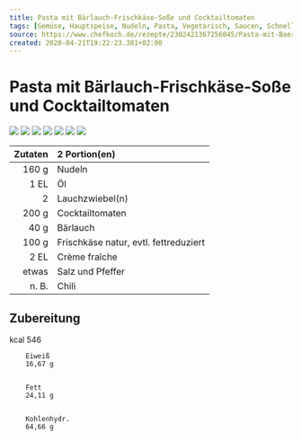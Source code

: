 ```yaml
---
title: Pasta mit Bärlauch-Frischkäse-Soße und Cocktailtomaten
tags: [Gemüse, Hauptspeise, Nudeln, Pasta, Vegetarisch, Saucen, Schnell, einfach, Frühling, gekocht, Gluten, Lactose]
source: https://www.chefkoch.de/rezepte/2302421367256045/Pasta-mit-Baerlauch-Frischkaese-Sosse-und-Cocktailtomaten.html
created: 2020-04-21T19:22:23.381+02:00
---
```


# Pasta mit Bärlauch-Frischkäse-Soße und Cocktailtomaten

![](https://img.chefkoch-cdn.de/rezepte/2302421367256045/bilder/1291759/crop-360x240/pasta-mit-baerlauch-frischkaese-sosse-und-cocktailtomaten.jpg) ![](https://img.chefkoch-cdn.de/rezepte/2302421367256045/bilder/1208469/crop-360x240/pasta-mit-baerlauch-frischkaese-sosse-und-cocktailtomaten.jpg) ![](https://img.chefkoch-cdn.de/rezepte/2302421367256045/bilder/899789/crop-360x240/pasta-mit-baerlauch-frischkaese-sosse-und-cocktailtomaten.jpg) ![](https://img.chefkoch-cdn.de/rezepte/2302421367256045/bilder/571728/crop-360x240/pasta-mit-baerlauch-frischkaese-sosse-und-cocktailtomaten.jpg) ![](https://img.chefkoch-cdn.de/rezepte/2302421367256045/bilder/682128/crop-360x240/pasta-mit-baerlauch-frischkaese-sosse-und-cocktailtomaten.jpg) ![](https://img.chefkoch-cdn.de/rezepte/2302421367256045/bilder/1283740/crop-360x240/pasta-mit-baerlauch-frischkaese-sosse-und-cocktailtomaten.jpg) ![](https://img.chefkoch-cdn.de/rezepte/2302421367256045/bilder/890772/crop-360x240/pasta-mit-baerlauch-frischkaese-sosse-und-cocktailtomaten.jpg)

| **Zutaten** | 2 Portion(en)                         |
| ----------: | :------------------------------------ |
|       160 g | Nudeln                                |
|        1 EL | Öl                                    |
|           2 | Lauchzwiebel(n)                       |
|       200 g | Cocktailtomaten                       |
|        40 g | Bärlauch                              |
|       100 g | Frischkäse natur, evtl. fettreduziert |
|        2 EL | Crème fraîche                         |
|       etwas | Salz und Pfeffer                      |
|       n. B. | Chili                                 |

## Zubereitung

kcal
        546
    
    
        Eiweiß
        16,67 g
    
    
        Fett
        24,11 g
    
    
        Kohlenhydr.
        64,66 g